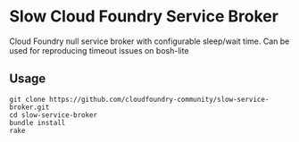 # Slow Cloud Foundry Service Broker

Cloud Foundry null service broker with configurable sleep/wait time.
Can be used for reproducing timeout issues on bosh-lite

## Usage
```
git clone https://github.com/cloudfoundry-community/slow-service-broker.git
cd slow-service-broker
bundle install
rake
```
